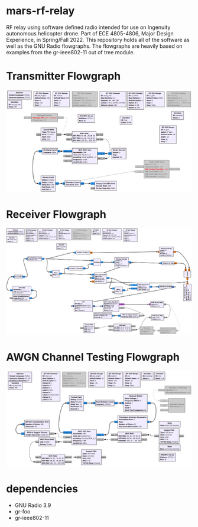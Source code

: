 # mars-rf-relay

RF relay using software defined radio intended for use on Ingenuity autonomous helicopter drone. Part of ECE 4805-4806, Major Design Experience, in Spring/Fall 2022.
This repository holds all of the software as well as the GNU Radio flowgraphs. The flowgraphs are heavily based on examples from the gr-ieee802-11 out of tree module.

# Transmitter Flowgraph

![TXFlowgraph](https://raw.githubusercontent.com/pdflynn/mars-rf-relay/main/interactive_wifi_tx.png)

# Receiver Flowgraph

![RXFlowgraph](https://raw.githubusercontent.com/pdflynn/mars-rf-relay/main/interactive_wifi_rx.png)

# AWGN Channel Testing Flowgraph

![LoopbackFlowgraph](https://raw.githubusercontent.com/pdflynn/mars-rf-relay/main/offline_loopback.png)

# dependencies

- GNU Radio 3.9
- gr-foo
- gr-ieee802-11
